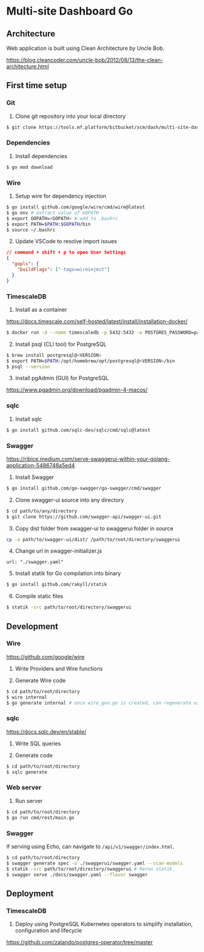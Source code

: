 # Multi-site Dashboard Go

## Architecture

Web application is built using Clean Architecture by Uncle Bob.

https://blog.cleancoder.com/uncle-bob/2012/08/13/the-clean-architecture.html

## First time setup

### Git

1. Clone git repository into your local directory

```sh
$ git clone https://tools.mf.platform/bitbucket/scm/dash/multi-site-dashboard-go.git
```

### Dependencies

1. Install dependencies

```sh
$ go mod download
```

### Wire

1. Setup wire for dependency injection

```sh
$ go install github.com/google/wire/cmd/wire@latest
$ go env # extract value of GOPATH
$ export GOPATH=<GOPATH> # add to .bashrc
$ export PATH=$PATH:$GOPATH/bin
$ source ~/.bashrc
```

2. Update VSCode to resolve import issues

```json
// command + shift + p to open User Settings
{
  "gopls": {
    "buildFlags": ["-tags=wireinject"]
  }
}
```

### TimescaleDB

1. Install as a container

https://docs.timescale.com/self-hosted/latest/install/installation-docker/

```sh
$ docker run -d --name timescaledb -p 5432:5432 -e POSTGRES_PASSWORD=password timescale/timescaledb-ha:pg16
```

2. Install psql (CLI tool) for PostgreSQL

```sh
$ brew install postgresql@<VERSION>
$ export PATH=$PATH:/opt/homebrew/opt/postgresql@<VERSION>/bin
$ psql --version
```

3. Install pgAdmin (GUI) for PostgreSQL

https://www.pgadmin.org/download/pgadmin-4-macos/

### sqlc

1. Install sqlc

```sh
$ go install github.com/sqlc-dev/sqlc/cmd/sqlc@latest
```

### Swagger

https://ribice.medium.com/serve-swaggerui-within-your-golang-application-5486748a5ed4

1. Install Swagger

```sh
$ go install github.com/go-swagger/go-swagger/cmd/swagger
```

2. Clone swagger-ui source into any directory

```sh
$ cd path/to/any/directory
$ git clone https://github.com/swagger-api/swagger-ui.git
```

3. Copy dist folder from swagger-ui to swaggerui folder in source

```sh
cp -a path/to/swagger-ui/dist/ /path/to/root/directory/swaggerui
```

4. Change url in swagger-initializer.js

```
url: "./swagger.yaml"
```

5. Install statik for Go compilation into binary

```sh
$ go install github.com/rakyll/statik
```

6. Compile static files

```sh
$ statik -src path/to/root/directory/swaggerui
```

## Development

### Wire

https://github.com/google/wire

1. Write Providers and Wire functions

2. Generate Wire code

```sh
$ cd path/to/root/directory
$ wire internal
$ go generate internal # once wire_gen.go is created, can regenerate using this
```

### sqlc

https://docs.sqlc.dev/en/stable/

1. Write SQL queries

2. Generate code

```sh
$ cd path/to/root/directory
$ sqlc generate
```

### Web server

1. Run server

```sh
$ cd path/to/root/directory
$ go run cmd/rest/main.go
```

### Swagger

If serving using Echo, can navigate to `/api/v1/swagger/index.html`.

```sh
$ cd path/to/root/directory
$ swagger generate spec -o ./swaggerui/swagger.yaml --scan-models
$ statik -src path/to/root/directory/swaggerui # Rerun statik.
$ swagger serve ./docs/swagger.yaml --flavor swagger
```

## Deployment

### TimescaleDB

1. Deploy using PostgreSQL Kubernetes operators to simplify installation, configuration and lifecycle

https://github.com/zalando/postgres-operator/tree/master
